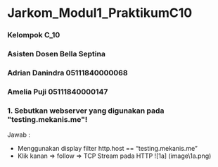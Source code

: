 # Jarkom_Modul1_PraktikumC10

### Kelompok C_10
### Asisten Dosen Bella Septina 
### Adrian Danindra 05111840000068
### Amelia Puji     05111840000147

### 1. Sebutkan webserver yang digunakan pada "testing.mekanis.me"!
Jawab :
- Menggunakan display filter http.host ==  “testing.mekanis.me”
- Klik kanan => follow => TCP Stream pada HTTP
![1a] (image\1a.png)

